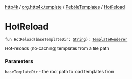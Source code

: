 [http4k](../../index.md) / [org.http4k.template](../index.md) / [PebbleTemplates](index.md) / [HotReload](./-hot-reload.md)

# HotReload

`fun HotReload(baseTemplateDir: `[`String`](https://kotlinlang.org/api/latest/jvm/stdlib/kotlin/-string/index.html)`): `[`TemplateRenderer`](../-template-renderer.md)

Hot-reloads (no-caching) templates from a file path

### Parameters

`baseTemplateDir` - the root path to load templates from